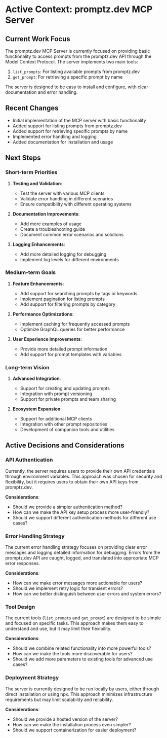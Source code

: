 # Active Context: promptz.dev MCP Server

## Current Work Focus

The promptz.dev MCP Server is currently focused on providing basic functionality to access prompts from the promptz.dev API through the Model Context Protocol. The server implements two main tools:

1. `list_prompts`: For listing available prompts from promptz.dev
2. `get_prompt`: For retrieving a specific prompt by name

The server is designed to be easy to install and configure, with clear documentation and error handling.

## Recent Changes

- Initial implementation of the MCP server with basic functionality
- Added support for listing prompts from promptz.dev
- Added support for retrieving specific prompts by name
- Implemented error handling and logging
- Added documentation for installation and usage

## Next Steps

### Short-term Priorities

1. **Testing and Validation**:

   - Test the server with various MCP clients
   - Validate error handling in different scenarios
   - Ensure compatibility with different operating systems

2. **Documentation Improvements**:

   - Add more examples of usage
   - Create a troubleshooting guide
   - Document common error scenarios and solutions

3. **Logging Enhancements**:
   - Add more detailed logging for debugging
   - Implement log levels for different environments

### Medium-term Goals

1. **Feature Enhancements**:

   - Add support for searching prompts by tags or keywords
   - Implement pagination for listing prompts
   - Add support for filtering prompts by category

2. **Performance Optimizations**:

   - Implement caching for frequently accessed prompts
   - Optimize GraphQL queries for better performance

3. **User Experience Improvements**:
   - Provide more detailed prompt information
   - Add support for prompt templates with variables

### Long-term Vision

1. **Advanced Integration**:

   - Support for creating and updating prompts
   - Integration with prompt versioning
   - Support for private prompts and team sharing

2. **Ecosystem Expansion**:
   - Support for additional MCP clients
   - Integration with other prompt repositories
   - Development of companion tools and utilities

## Active Decisions and Considerations

### API Authentication

Currently, the server requires users to provide their own API credentials through environment variables. This approach was chosen for security and flexibility, but it requires users to obtain their own API keys from promptz.dev.

**Considerations**:

- Should we provide a simpler authentication method?
- How can we make the API key setup process more user-friendly?
- Should we support different authentication methods for different use cases?

### Error Handling Strategy

The current error handling strategy focuses on providing clear error messages and logging detailed information for debugging. Errors from the promptz.dev API are caught, logged, and translated into appropriate MCP error responses.

**Considerations**:

- How can we make error messages more actionable for users?
- Should we implement retry logic for transient errors?
- How can we better distinguish between user errors and system errors?

### Tool Design

The current tools (`list_prompts` and `get_prompt`) are designed to be simple and focused on specific tasks. This approach makes them easy to understand and use, but it may limit their flexibility.

**Considerations**:

- Should we combine related functionality into more powerful tools?
- How can we make the tools more discoverable for users?
- Should we add more parameters to existing tools for advanced use cases?

### Deployment Strategy

The server is currently designed to be run locally by users, either through direct installation or using npx. This approach minimizes infrastructure requirements but may limit scalability and reliability.

**Considerations**:

- Should we provide a hosted version of the server?
- How can we make the installation process even simpler?
- Should we support containerization for easier deployment?
